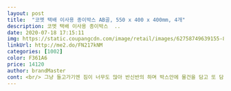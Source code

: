 ```yaml
---
layout: post 
title:  "코멧 택배 이사용 종이박스 AB골, 550 x 400 x 400mm, 4개" 
description: 코멧 택배 이사용 종이박스  ..
date: 2020-07-18 17:15:11 
img: https://static.coupangcdn.com/image/retail/images/62758749639155-84c0dbc0-e4f0-4678-937c-7e9a76c64ae8.jpg 
linkUrl: http://me2.do/FN217kNM 
categories: [1002] 
color: F361A6 
price: 14120 
author: brandMaster 
cont: <br/> 그냥 들고가기엔 짐이 너무도 많아 반신반의 하며 박스안에 물건을 담고 또 담았습니다.<br/><br/>기종에 따라서 다르겠지만 저희 집 자동차 트렁크에 넣기에는 너무 타이트하여 뒷좌석에 태워줬는데요!<br/>너무 무거워서 이동중에 찢어지면 낭패라 걱정했지만 그럴 필요가 없었습니다.<br/><br/>너무 짱짱해서 한번 쓰고 버리기에 아깝지만 박스가 한번 접어놓으니 보관할곳이 마땅치 않아 버렸지만 재사용도 충분히 가능해보였습니다.<br/><br/>넉넉한 사이즈의 튼튼해서 재사용가능!<br/>무거운 짐을 옮기실때 정말 추천드립니다!<br/>박스가 무거워 안들리면 안들렸지 찌그러질 기미도 없이 너무 멀쩡하게 잘 들렸습니다.<br/><br/>박스는 처음써보는데 정말 신기합니다.<br/><br/>박스도 두꺼워서 1중 + 접을때 두번 접어줘서 2중 + 테이프 마감<br/>박스안에 모니터, 컴퓨터 본체 가 들어갔음에도 찌그러짐 하나 없이 이동이 잘 되었습니다.<br/><br/>생각보다 다들 담아도 담아도 끝이 없으실 거에요 어차피 담을수 있는게 한계가 있기때문에 큰박스3개면 충분히 옷정도는 담으실 수 있을실 겁니다.<br/><br/>안 쓰는 물건이 있다면?<br/>이번 기회에 저처럼 집 정리를 하거나 이사를 하는 등 박스가 필요하신 분들께 꼭 이 제품 추천드리고 싶습니다<br/>이사 아닌 이사를 하기 위해 큰 박스가 필요했는데 정말 신통방통한 박스였어요<br/>일단 이사를 앞두고 있는만큼 짐정리 중인데 짐이 정말 한도 끝도 없는것 같아요.<br/> 마트에서 구해오는 라면 박스나 과자박스 이런것도 생각했는데, 정말 다르더라구요.<br/><br/> 
---
```

 